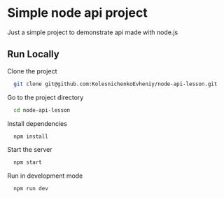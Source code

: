 
# Simple node api project

Just a simple project to demonstrate api made with node.js 


## Run Locally

Clone the project

```bash
  git clone git@github.com:KolesnichenkoEvheniy/node-api-lesson.git
```

Go to the project directory

```bash
  cd node-api-lesson
```

Install dependencies

```bash
  npm install
```

Start the server

```bash
  npm start
```

Run in development mode

```bash
  npm run dev
```

